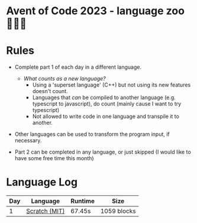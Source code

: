 # Avent of Code 2023 - language zoo 🦒🦏🦓

# Rules

- Complete part 1 of each day in a different language.
  - _What counts as a new language?_
    - Using a 'superset language' (C++) but not using its new features doesn't count.
    - Languages that _can_ be compiled to another language (e.g. typescript to javascript), do count (mainly cause I want to try typescript)
    - Not allowed to write code in one language and transpile it to another.
- Other languages can be used to transform the program input, if necessary.

- Part 2 can be completed in any language, or just skipped (I would like to have some free time this month)

# Language Log

| Day | Language                                  | Runtime | Size        |
| --- | ----------------------------------------- | ------- | ----------- |
| 1   | [Scratch (MIT)](https://scratch.mit.edu/) | 67.45s  | 1059 blocks |

<!--
# Gallery

![](2023/gallery/day1.jpg)
_day 1 - scratch web UI did not like this many blocks on screen_ -->
